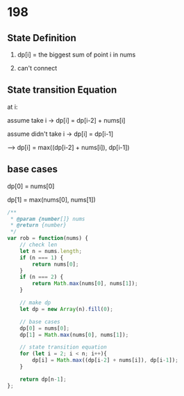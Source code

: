 # 198

## State Definition

1. dp[i] = the biggest sum of point i in nums

2. can't connect

## State transition Equation

at i:

assume take i -> dp[i] = dp[i-2] + nums[i]

assume didn't take i -> dp[i] = dp[i-1]

--> dp[i] = max((dp[i-2] + nums[i]), dp[i-1])

## base cases
dp[0] = nums[0]

dp[1] = max(nums[0], nums[1])

```js
/**
 * @param {number[]} nums
 * @return {number}
 */
var rob = function(nums) {
    // check len
    let n = nums.length;
    if (n === 1) {
        return nums[0];
    }
    if (n === 2) {
        return Math.max(nums[0], nums[1]);
    }

    // make dp
    let dp = new Array(n).fill(0);

    // base cases
    dp[0] = nums[0];
    dp[1] = Math.max(nums[0], nums[1]);

    // state transition equation
    for (let i = 2; i < n; i++){
        dp[i] = Math.max((dp[i-2] + nums[i]), dp[i-1]);
    }

    return dp[n-1];
};
```
